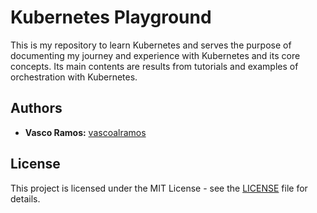 # Kubernetes Playground

This is my repository to learn Kubernetes and serves the purpose of documenting my journey and experience with Kubernetes and its core concepts. Its main contents are results from tutorials and examples of orchestration with Kubernetes.

## Authors

-   **Vasco Ramos:** [vascoalramos](https://vascoalramos.me)

## License

This project is licensed under the MIT License - see the [LICENSE](LICENSE) file for details.
